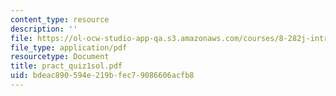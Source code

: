 ```yaml
---
content_type: resource
description: ''
file: https://ol-ocw-studio-app-qa.s3.amazonaws.com/courses/8-282j-introduction-to-astronomy-spring-2006/bdeac890594e219bfec79086606acfb8_pract_quiz1sol.pdf
file_type: application/pdf
resourcetype: Document
title: pract_quiz1sol.pdf
uid: bdeac890-594e-219b-fec7-9086606acfb8
---
```


